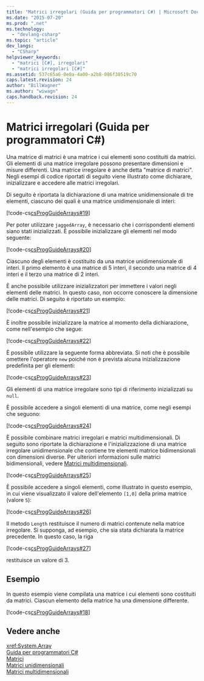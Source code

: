 ```yaml
---
title: "Matrici irregolari (Guida per programmatori C#) | Microsoft Docs"
ms.date: "2015-07-20"
ms.prod: ".net"
ms.technology: 
  - "devlang-csharp"
ms.topic: "article"
dev_langs: 
  - "CSharp"
helpviewer_keywords: 
  - "matrici [C#], irregolari"
  - "matrici irregolari [C#]"
ms.assetid: 537c65a6-0e0a-4a00-a2b8-086f38519c70
caps.latest.revision: 24
author: "BillWagner"
ms.author: "wiwagn"
caps.handback.revision: 24
---
```

# Matrici irregolari (Guida per programmatori C#)
Una matrice di matrici è una matrice i cui elementi sono costituiti da matrici.  Gli elementi di una matrice irregolare possono presentare dimensioni e misure differenti.  Una matrice irregolare è anche detta "matrice di matrici". Negli esempi di codice riportati di seguito viene illustrato come dichiarare, inizializzare e accedere alle matrici irregolari.  
  
 Di seguito è riportata la dichiarazione di una matrice unidimensionale di tre elementi, ciascuno dei quali è una matrice unidimensionale di interi:  
  
 [!code-cs[csProgGuideArrays#19](../../../csharp/programming-guide/arrays/codesnippet/csharp/jagged-arrays_1.cs)]  
  
 Per poter utilizzare `jaggedArray`, è necessario che i corrispondenti elementi siano stati inizializzati.  È possibile inizializzare gli elementi nel modo seguente:  
  
 [!code-cs[csProgGuideArrays#20](../../../csharp/programming-guide/arrays/codesnippet/csharp/jagged-arrays_2.cs)]  
  
 Ciascuno degli elementi è costituito da una matrice unidimensionale di interi.  Il primo elemento è una matrice di 5 interi, il secondo una matrice di 4 interi e il terzo una matrice di 2 interi.  
  
 È anche possibile utilizzare inizializzatori per immettere i valori negli elementi delle matrici. In questo caso, non occorre conoscere la dimensione delle matrici.  Di seguito è riportato un esempio:  
  
 [!code-cs[csProgGuideArrays#21](../../../csharp/programming-guide/arrays/codesnippet/csharp/jagged-arrays_3.cs)]  
  
 È inoltre possibile inizializzare la matrice al momento della dichiarazione, come nell'esempio che segue:  
  
 [!code-cs[csProgGuideArrays#22](../../../csharp/programming-guide/arrays/codesnippet/csharp/jagged-arrays_4.cs)]  
  
 È possibile utilizzare la seguente forma abbreviata.  Si noti che è possibile omettere l'operatore `new` poiché non è prevista alcuna inizializzazione predefinita per gli elementi:  
  
 [!code-cs[csProgGuideArrays#23](../../../csharp/programming-guide/arrays/codesnippet/csharp/jagged-arrays_5.cs)]  
  
 Gli elementi di una matrice irregolare sono tipi di riferimento inizializzati su `null`.  
  
 È possibile accedere a singoli elementi di una matrice, come negli esempi che seguono:  
  
 [!code-cs[csProgGuideArrays#24](../../../csharp/programming-guide/arrays/codesnippet/csharp/jagged-arrays_6.cs)]  
  
 È possibile combinare matrici irregolari e matrici multidimensionali.  Di seguito sono riportate la dichiarazione e l'inizializzazione di una matrice irregolare unidimensionale che contiene tre elementi matrice bidimensionali con dimensioni diverse.  Per ulteriori informazioni sulle matrici bidimensionali, vedere [Matrici multidimensionali](../../../csharp/programming-guide/arrays/multidimensional-arrays.md).  
  
 [!code-cs[csProgGuideArrays#25](../../../csharp/programming-guide/arrays/codesnippet/csharp/jagged-arrays_7.cs)]  
  
 È possibile accedere a singoli elementi, come illustrato in questo esempio, in cui viene visualizzato il valore dell'elemento `[1,0]` della prima matrice \(valore `5`\):  
  
 [!code-cs[csProgGuideArrays#26](../../../csharp/programming-guide/arrays/codesnippet/csharp/jagged-arrays_8.cs)]  
  
 Il metodo `Length` restituisce il numero di matrici contenute nella matrice irregolare.  Si supponga, ad esempio, che sia stata dichiarata la matrice precedente. In questo caso, la riga  
  
 [!code-cs[csProgGuideArrays#27](../../../csharp/programming-guide/arrays/codesnippet/csharp/jagged-arrays_9.cs)]  
  
 restituisce un valore di 3.  
  
## Esempio  
 In questo esempio viene compilata una matrice i cui elementi sono costituiti da matrici.  Ciascun elemento della matrice ha una dimensione differente.  
  
 [!code-cs[csProgGuideArrays#18](../../../csharp/programming-guide/arrays/codesnippet/csharp/jagged-arrays_10.cs)]  
  
## Vedere anche  
 <xref:System.Array>   
 [Guida per programmatori C\#](../../../csharp/programming-guide/index.md)   
 [Matrici](../../../csharp/programming-guide/arrays/index.md)   
 [Matrici unidimensionali](../../../csharp/programming-guide/arrays/single-dimensional-arrays.md)   
 [Matrici multidimensionali](../../../csharp/programming-guide/arrays/multidimensional-arrays.md)